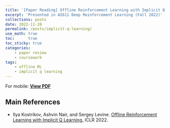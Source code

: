 ```yaml
---
title: '[Paper Reading] Offline Reinforcement Learning with Implicit Q Learning'
excerpt: 'Presented in AI611 Deep Reinforcement Learning (Fall 2022)'
collections: posts
date: 2022-11-28
permalink: /posts/implicit-q-learning/
use_math: true
toc:      true
toc_sticky: true
categories:
    - paper review
    - coursework
tags:
    - offline RL
    - implicit q learning
---
```


<!-- markdownlint-disable MD033 -->
<object data="/files/courseworks/AI611presentation_HCho_IQL.pdf" width="960" height="540" type='application/pdf'></object>
For mobile: [**View PDF**](/files/courseworks/AI611presentation_HCho_IQL.pdf)

## Main References

* Ilya Kostrikov, Ashvin Nair, and Sergey Levine. [Offline Reinforcement Learning with Implicit Q Learning.](https://openreview.net/forum?id=68n2s9ZJWF8) ICLR 2022.
